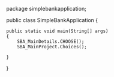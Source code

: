 
package simplebankapplication;


public class SimpleBankApplication 
{

    
    public static void main(String[] args) 
    {
        SBA_MainDetails.CHOOSE();
        SBA_MainProject.Choices();
        
    }
    
}

